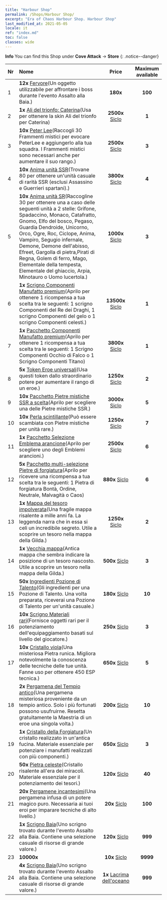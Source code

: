 ```yaml
---
title: "Harbour Shop"
permalink: /Shops/Harbour Shop/
excerpt: "Era of Chaos Harbour Shop. Harbour Shop"
last_modified_at: 2021-05-05
locale: it
ref: "index.md"
toc: false
classes: wide
---
```


**Info** You can find this Shop under **Cove Attack** -> **Store** 
{: .notice--danger}

  |  Nr  |      Nome      |         Price        |   Maximum available      |
  |:-----|:---------------|:--------------------:|:------------------------:|
  | 1 |  **12x** [Fervore](/ItemsIT/con_954/)(Un oggetto utilizzabile per affrontare i boss durante l'evento Assalto alla Baia.) |  **180x** <i class="fas fa-gem"/>  | **100** |
  | 2 |  **1x** [Ali del trionfo: Caterina](/ItemsIT/con_1032/)(Usa per ottenere la skin Ali del trionfo per Caterina) |  **2500x** [Siclo](/ItemsIT/con_950/)  | **1** |
  | 3 |  **10x** [Peter Lee](/ItemsIT/her_397/)(Raccogli 30 Frammenti mistici per evocare PeterLee e aggiungerlo alla tua squadra. I Frammenti mistici sono necessari anche per aumentare il suo rango.) |  **2500x** [Siclo](/ItemsIT/con_950/)  | **3** |
  | 4 |  **10x** [Anima unità SSR](/ItemsIT/con_535/)(Trovane 80 per ottenere un'unità casuale di rarità SSR (esclusi Assassino e Guerrieri spartani).) |  **3800x** [Siclo](/ItemsIT/con_950/)  | **4** |
  | 5 |  **10x** [Anima unità SR](/ItemsIT/con_534/)(Raccogline 30 per ottenere una a caso delle seguenti unità a 2 stelle: Grifone, Spadaccino, Monaco, Catafratto, Gnomo, Elfo del bosco, Pegaso, Guardia Dendroide, Unicorno, Orco, Ogre, Roc, Ciclope, Anima, Vampiro, Segugio infernale, Demone, Demone dell'abisso, Efreet, Gargolla di pietra,Pirati di Regna, Golem di ferro, Mago, Elementale della tempesta, Elementale del ghiaccio, Arpia, Minotauro o Uomo lucertola.) |  **1000x** [Siclo](/ItemsIT/con_950/)  | **3** |
  | 6 |  **1x** [Scrigno Componenti Manufatto premium](/ItemsIT/con_1740/)(Aprilo per ottenere 1 ricompensa a tua scelta tra le seguenti: 1 scrigno Componenti del Re dei Draghi, 1 scrigno Componenti del gelo o 1 scrigno Componenti celesti.) |  **13500x** [Siclo](/ItemsIT/con_950/)  | **1** |
  | 7 |  **1x** [Pacchetto Componenti Manufatto premium](/ItemsIT/con_1433/)(Aprilo per ottenere 1 ricompensa a tua scelta tra le seguenti: 1 Scrigno Componenti Occhio di Falco o 1 Scrigno Componenti Titano) |  **3800x** [Siclo](/ItemsIT/con_950/)  | **1** |
  | 8 |  **5x** [Token Eroe universali](/ItemsIT/her_358/)(Usa questi token dallo straordinario potere per aumentare il rango di un eroe.) |  **1250x** [Siclo](/ItemsIT/con_950/)  | **2** |
  | 9 |  **10x** [Pacchetto Pietre mistiche SSR a scelta](/ItemsIT/con_1105/)(Aprilo per scegliere una delle Pietre mistiche SSR.) |  **3000x** [Siclo](/ItemsIT/con_950/)  | **5** |
  | 10 |  **10x** [Perla scintillante](/ItemsIT/con_527/)(Può essere scambiata con Pietre mistiche per unità rare.) |  **1250x** [Siclo](/ItemsIT/con_950/)  | **7** |
  | 11 |  **1x** [Pacchetto Selezione Emblema arancione](/ItemsIT/con_1104/)(Aprilo per scegliere uno degli Emblemi arancioni.) |  **2500x** [Siclo](/ItemsIT/con_950/)  | **6** |
  | 12 |  **5x** [Pacchetto multi-selezione Pietre di forgiatura](/ItemsIT/con_1480/)(Aprilo per ricevere una ricompensa a tua scelta tra le seguenti: 1 Pietra di forgiatura Bontà, Ordine, Neutrale, Malvagità o Caos) |  **880x** [Siclo](/ItemsIT/con_950/)  | **6** |
  | 13 |  **1x** [Mappa del tesoro impolverata](/ItemsIT/con_1156/)(Una fragile mappa risalente a mille anni fa. La leggenda narra che in essa si celi un incredibile segreto. Utile a scoprire un tesoro nella mappa della Gilda.) |  **1250x** [Siclo](/ItemsIT/con_950/)  | **2** |
  | 14 |  **1x** [Vecchia mappa](/ItemsIT/con_1155/)(Antica mappa che sembra indicare la posizione di un tesoro nascosto. Utile a scoprire un tesoro nella mappa della Gilda.) |  **500x** [Siclo](/ItemsIT/con_950/)  | **3** |
  | 15 |  **50x** [Ingredienti Pozione di Talento](/ItemsIT/con_1120/)(Gli ingredienti per una Pozione di Talento. Una volta preparata, riceverai una Pozione di Talento per un'unità casuale.) |  **180x** [Siclo](/ItemsIT/con_950/)  | **10** |
  | 16 |  **10x** [Scrigno Materiali rari](/ItemsIT/con_757/)(Fornisce oggetti rari per il potenziamento dell'equipaggiamento basati sul livello del giocatore.) |  **250x** [Siclo](/ItemsIT/con_950/)  | **3** |
  | 17 |  **10x** [Cristallo viola](/ItemsIT/con_720/)(Una misteriosa Pietra runica. Migliora notevolmente la conoscenza delle tecniche delle tue unità. Fanne uso per ottenere 450 ESP tecnica.) |  **650x** [Siclo](/ItemsIT/con_950/)  | **5** |
  | 18 |  **2x** [Pergamena del Tempio antico](/ItemsIT/con_697/)(Una pergamena misteriosa proveniente da un tempio antico. Solo i più fortunati possono usufruirne. Resetta gratuitamente la Maestria di un eroe una singola volta.) |  **200x** [Siclo](/ItemsIT/con_950/)  | **10** |
  | 19 |  **1x** [Cristallo della Forgiatura](/ItemsIT/art_189/)(Un cristallo realizzato in un'antica fucina. Materiale essenziale per potenziare i manufatti realizzati con più componenti.) |  **650x** [Siclo](/ItemsIT/con_950/)  | **3** |
  | 20 |  **50x** [Pietra celeste](/ItemsIT/art_188/)(Cristallo risalente all'era dei miracoli. Materiale essenziale per il potenziamento dei tesori.) |  **120x** [Siclo](/ItemsIT/con_950/)  | **40** |
  | 21 |  **20x** [Pergamene incantesimi](/ItemsIT/con_694/)(Una pergamena infusa di un potere magico puro. Necessaria ai tuoi eroi per imparare tecniche di alto livello.) |  **20x** [Siclo](/ItemsIT/con_950/)  | **100** |
  | 22 |  **1x** [Scrigno Baia](/ItemsIT/con_1093/)(Uno scrigno trovato durante l'evento Assalto alla Baia. Contiene una selezione casuale di risorse di grande valore.) |  **120x** [Siclo](/ItemsIT/con_950/)  | **999** |
  | 23 |  **10000x** <i class="fas fa-coins"/> |  **10x** [Siclo](/ItemsIT/con_950/)  | **9999** |
  | 24 |  **4x** [Scrigno Baia](/ItemsIT/con_1093/)(Uno scrigno trovato durante l'evento Assalto alla Baia. Contiene una selezione casuale di risorse di grande valore.) |  **1x** [Lacrima dell'oceano](/ItemsIT/con_955/)  | **999** |
